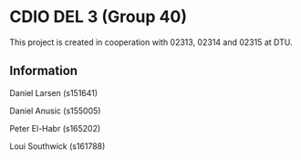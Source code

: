 # CDIO DEL 3 (Group 40)

This project is created in cooperation with 02313, 02314 and 02315 at DTU.

## Information

Daniel Larsen (s151641)

Daniel Anusic (s155005)

Peter El-Habr (s165202)

Loui Southwick (s161788)
